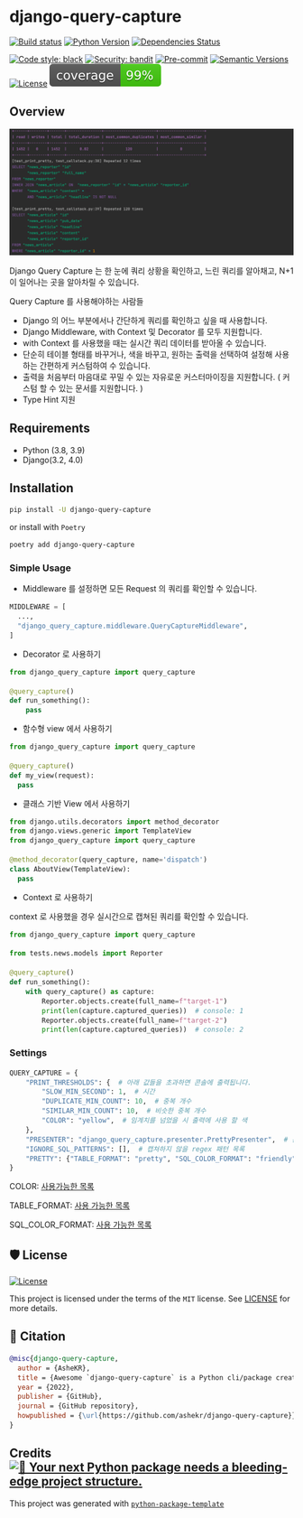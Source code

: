 # django-query-capture

[![Build status](https://github.com/ashekr/django-query-capture/workflows/build/badge.svg?branch=main&event=push)](https://github.com/ashekr/django-query-capture/actions?query=workflow%3Abuild)
[![Python Version](https://img.shields.io/pypi/pyversions/django-query-capture.svg)](https://pypi.org/project/django-query-capture/)
[![Dependencies Status](https://img.shields.io/badge/dependencies-up%20to%20date-brightgreen.svg)](https://github.com/ashekr/django-query-capture/pulls?utf8=%E2%9C%93&q=is%3Apr%20author%3Aapp%2Fdependabot)

[![Code style: black](https://img.shields.io/badge/code%20style-black-000000.svg)](https://github.com/psf/black)
[![Security: bandit](https://img.shields.io/badge/security-bandit-green.svg)](https://github.com/PyCQA/bandit)
[![Pre-commit](https://img.shields.io/badge/pre--commit-enabled-brightgreen?logo=pre-commit&logoColor=white)](https://github.com/ashekr/django-query-capture/blob/main/.pre-commit-config.yaml)
[![Semantic Versions](https://img.shields.io/badge/%20%20%F0%9F%93%A6%F0%9F%9A%80-semantic--versions-e10079.svg)](https://github.com/ashekr/django-query-capture/releases)
[![License](https://img.shields.io/github/license/ashekr/django-query-capture)](https://github.com/ashekr/django-query-capture/blob/main/LICENSE)
![Coverage Report](assets/images/coverage.svg)


## Overview

![img.png](assets/images/main.png)

Django Query Capture 는 한 눈에 쿼리 상황을 확인하고, 느린 쿼리를 알아채고, N+1 이 일어나는 곳을 알아차릴 수 있습니다.

Query Capture 를 사용해야하는 사람들

- Django 의 어느 부분에서나 간단하게 쿼리를 확인하고 싶을 때 사용합니다.
- Django Middleware, with Context 및 Decorator 를 모두 지원합니다.
- with Context 를 사용했을 때는 실시간 쿼리 데이터를 받아올 수 있습니다.
- 단순히 테이블 형태를 바꾸거나, 색을 바꾸고, 원하는 출력을 선택하여 설정해 사용하는 간편하게 커스텀하여 수 있습니다.
- 출력을 처음부터 마음대로 꾸밀 수 있는 자유로운 커스터마이징을 지원합니다. ( 커스텀 할 수 있는 문서를 지원합니다. )
- Type Hint 지원


## Requirements

- Python (3.8, 3.9)
- Django(3.2, 4.0)

## Installation

```bash
pip install -U django-query-capture
```

or install with `Poetry`

```bash
poetry add django-query-capture
```

### Simple Usage

- Middleware 를 설정하면 모든 Request 의 쿼리를 확인할 수 있습니다.

```python
MIDDLEWARE = [
  ...,
  "django_query_capture.middleware.QueryCaptureMiddleware",
]
```

- Decorator 로 사용하기

```python
from django_query_capture import query_capture

@query_capture()
def run_something():
    pass
```
  
  - 함수형 view 에서 사용하기
```python
from django_query_capture import query_capture

@query_capture()
def my_view(request):
  pass
```

  - 클래스 기반 View 에서 사용하기
```python
from django.utils.decorators import method_decorator
from django.views.generic import TemplateView
from django_query_capture import query_capture

@method_decorator(query_capture, name='dispatch')
class AboutView(TemplateView):
  pass
```

- Context 로 사용하기

context 로 사용했을 경우 실시간으로 캡쳐된 쿼리를 확인할 수 있습니다.

```python
from django_query_capture import query_capture

from tests.news.models import Reporter

@query_capture()
def run_something():
    with query_capture() as capture:
        Reporter.objects.create(full_name=f"target-1")
        print(len(capture.captured_queries))  # console: 1
        Reporter.objects.create(full_name=f"target-2")
        print(len(capture.captured_queries))  # console: 2
```

### Settings

```python
QUERY_CAPTURE = {
    "PRINT_THRESHOLDS": {  # 아래 값들을 초과하면 콘솔에 출력됩니다.
        "SLOW_MIN_SECOND": 1,  # 시간
        "DUPLICATE_MIN_COUNT": 10,  # 중복 개수
        "SIMILAR_MIN_COUNT": 10,  # 비슷한 중복 개수
        "COLOR": "yellow",  # 임계치를 넘었을 시 출력에 사용 할 색
    },
    "PRESENTER": "django_query_capture.presenter.PrettyPresenter",  # 콘솔에 출력하는 Presenter 클래스
    "IGNORE_SQL_PATTERNS": [],  # 캡쳐하지 않을 regex 패턴 목록
    "PRETTY": {"TABLE_FORMAT": "pretty", "SQL_COLOR_FORMAT": "friendly"},  # PrettyPresenter 를 사용했을 때 커스텀할 수 있는 세팅 값
}
```

COLOR: [사용가능한 목록](https://github.com/django/django/blob/main/django/utils/termcolors.py)

TABLE_FORMAT: [사용 가능한 목록](https://github.com/astanin/python-tabulate#table-format)

SQL_COLOR_FORMAT: [사용 가능한 목록](https://pygments.org/styles/)

## 🛡 License

[![License](https://img.shields.io/github/license/ashekr/django-query-capture)](https://github.com/ashekr/django-query-capture/blob/main/LICENSE)

This project is licensed under the terms of the `MIT` license. See [LICENSE](https://github.com/ashekr/django-query-capture/blob/main/LICENSE) for more details.

## 📃 Citation

```bibtex
@misc{django-query-capture,
  author = {AsheKR},
  title = {Awesome `django-query-capture` is a Python cli/package created with https://github.com/TezRomacH/python-package-template},
  year = {2022},
  publisher = {GitHub},
  journal = {GitHub repository},
  howpublished = {\url{https://github.com/ashekr/django-query-capture}}
}
```

## Credits [![🚀 Your next Python package needs a bleeding-edge project structure.](https://img.shields.io/badge/python--package--template-%F0%9F%9A%80-brightgreen)](https://github.com/TezRomacH/python-package-template)

This project was generated with [`python-package-template`](https://github.com/TezRomacH/python-package-template)
